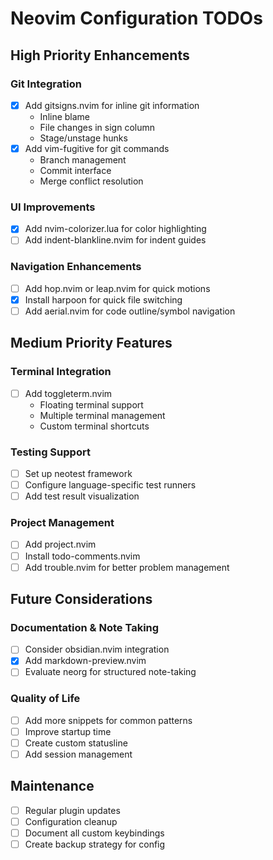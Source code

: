 # Neovim Configuration TODOs

## High Priority Enhancements

### Git Integration
- [X] Add gitsigns.nvim for inline git information
  - Inline blame
  - File changes in sign column
  - Stage/unstage hunks
- [X] Add vim-fugitive for git commands
  - Branch management
  - Commit interface
  - Merge conflict resolution

### UI Improvements
- [X] Add nvim-colorizer.lua for color highlighting
- [ ] Add indent-blankline.nvim for indent guides

### Navigation Enhancements
- [ ] Add hop.nvim or leap.nvim for quick motions
- [X] Install harpoon for quick file switching
- [ ] Add aerial.nvim for code outline/symbol navigation

## Medium Priority Features

### Terminal Integration
- [ ] Add toggleterm.nvim
  - Floating terminal support
  - Multiple terminal management
  - Custom terminal shortcuts

### Testing Support
- [ ] Set up neotest framework
- [ ] Configure language-specific test runners
- [ ] Add test result visualization

### Project Management
- [ ] Add project.nvim
- [ ] Install todo-comments.nvim
- [ ] Add trouble.nvim for better problem management

## Future Considerations

### Documentation & Note Taking
- [ ] Consider obsidian.nvim integration
- [X] Add markdown-preview.nvim
- [ ] Evaluate neorg for structured note-taking

### Quality of Life
- [ ] Add more snippets for common patterns
- [ ] Improve startup time
- [ ] Create custom statusline
- [ ] Add session management

## Maintenance
- [ ] Regular plugin updates
- [ ] Configuration cleanup
- [ ] Document all custom keybindings
- [ ] Create backup strategy for config 

